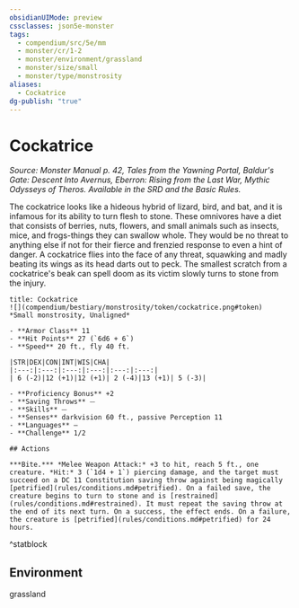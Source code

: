 ```yaml
---
obsidianUIMode: preview
cssclasses: json5e-monster
tags:
  - compendium/src/5e/mm
  - monster/cr/1-2
  - monster/environment/grassland
  - monster/size/small
  - monster/type/monstrosity
aliases:
  - Cockatrice
dg-publish: "true"
---
```

# Cockatrice
*Source: Monster Manual p. 42, Tales from the Yawning Portal, Baldur's Gate: Descent Into Avernus, Eberron: Rising from the Last War, Mythic Odysseys of Theros. Available in the SRD and the Basic Rules.*  

The cockatrice looks like a hideous hybrid of lizard, bird, and bat, and it is infamous for its ability to turn flesh to stone. These omnivores have a diet that consists of berries, nuts, flowers, and small animals such as insects, mice, and frogs-things they can swallow whole. They would be no threat to anything else if not for their fierce and frenzied response to even a hint of danger. A cockatrice flies into the face of any threat, squawking and madly beating its wings as its head darts out to peck. The smallest scratch from a cockatrice's beak can spell doom as its victim slowly turns to stone from the injury.

```ad-statblock
title: Cockatrice
![](compendium/bestiary/monstrosity/token/cockatrice.png#token)
*Small monstrosity, Unaligned*

- **Armor Class** 11 
- **Hit Points** 27 (`6d6 + 6`)
- **Speed** 20 ft., fly 40 ft.

|STR|DEX|CON|INT|WIS|CHA|
|:---:|:---:|:---:|:---:|:---:|:---:|
| 6 (-2)|12 (+1)|12 (+1)| 2 (-4)|13 (+1)| 5 (-3)|

- **Proficiency Bonus** +2
- **Saving Throws** ⏤
- **Skills** ⏤
- **Senses** darkvision 60 ft., passive Perception 11
- **Languages** —
- **Challenge** 1/2

## Actions

***Bite.*** *Melee Weapon Attack:* +3 to hit, reach 5 ft., one creature. *Hit:* 3 (`1d4 + 1`) piercing damage, and the target must succeed on a DC 11 Constitution saving throw against being magically [petrified](rules/conditions.md#petrified). On a failed save, the creature begins to turn to stone and is [restrained](rules/conditions.md#restrained). It must repeat the saving throw at the end of its next turn. On a success, the effect ends. On a failure, the creature is [petrified](rules/conditions.md#petrified) for 24 hours.
```
^statblock

## Environment

grassland
